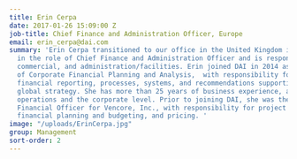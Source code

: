 ```yaml
---
title: Erin Cerpa
date: 2017-01-26 15:09:00 Z
job-title: Chief Finance and Administration Officer, Europe
email: erin_cerpa@dai.com
summary: 'Erin Cerpa transitioned to our office in the United Kingdom in January 2017
  in the role of Chief Finance and Administration Officer and is responsible for finance,
  commercial, and administration/facilities. Erin joined DAI in 2014 as Vice President
  of Corporate Financial Planning and Analysis,  with responsibility for consolidated
  financial reporting, processes, systems, and recommendations supporting the company’s
  global strategy. She has more than 25 years of business experience, at both the
  operations and the corporate level. Prior to joining DAI, she was the deputy Chief
  Financial Officer for Vencore, Inc., with responsibility for project financial operations,
  financial planning and budgeting, and pricing. '
image: "/uploads/ErinCerpa.jpg"
group: Management
sort-order: 2
---
```


